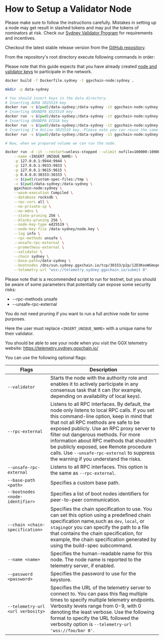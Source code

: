 # How to Setup a Validator Node

Please make sure to follow the instructions carefully. Mistakes in setting up a node may get result in slashed tokens and may put the tokens of nominators at risk. Check our [Sydney Validator Program](../sydney-validator-program.md) for requirements and incentives.

Checkout the latest stable release version from the [GitHub repository](https://github.com/ggxchain/ggxnode).

From the repository's root directory execute following commands in order:

Please note that this guide expects that you have already created [node and validator keys](../../developer-documentation/keys/node-create-keys.md) to participate in the network.

```bash
docker build -f Dockerfile.sydney -t ggxchain-node:sydney .

mkdir -p data-sydney

# You should insert keys in the data directory.
# Inserting AURA SR25519 key
docker run -v $(pwd)/data-sydney:/data-sydney -it ggxchain-node:sydney key insert --key-type aura --scheme sr25519 --suri "{YOUR_AURA_KEY}" --chain=sydney -d data-sydney
# Inserting GRANDPA ED25519 key
docker run -v $(pwd)/data-sydney:/data-sydney -it ggxchain-node:sydney key insert --key-type gran --scheme ed25519 --suri "{YOUR_GRANDPA_KEY}" --chain=sydney -d data-sydney
# Inserting GRANDPA ECDSA key
docker run -v $(pwd)/data-sydney:/data-sydney -it ggxchain-node:sydney key insert --key-type beef --scheme ecdsa --suri "{YOUR_BEEFY_KEY}" --chain=sydney -d data-sydney
# Inserting I'm Online SR25519 key. Please note you can reuse the same or choose another that is more secure.
docker run -v $(pwd)/data-sydney:/data-sydney -it ggxchain-node:sydney key insert --key-type imon --scheme sr25519 --suri "{YOUR_AURA_KEY}" --chain=sydney -d data-sydney

# Now, when we prepared volume we can run the node.

docker run -d -it --restart=unless-stopped --ulimit nofile=100000:100000 ggxchain-node:sydney \
    --name <INSERT_UNIQUE_NAME> \
    -p 127.0.0.1:9944:9944 \
    -p 127.0.0.1:9933:9933 \
    -p 127.0.0.1:9615:9615 \
    -p 0.0.0.0:30333:30333 \
    -v $(pwd)/custom-spec-files:/tmp \
    -v $(pwd)/data-sydney:/data-sydney \
    ggxchain-node:sydney \
    --wasm-execution Compiled \
    --database rocksdb \
    --rpc-cors all \
    --no-private-ip \
    --no-mdns \
    --state-pruning 256 \
    --blocks-pruning 256 \
    --node-key-type ed25519 \
    --node-key-file /data-sydney/node.key \
    --log info \
    --rpc-methods unsafe \
    --unsafe-rpc-external \
    --prometheus-external \
    --validator \
    --chain sydney \
    --base-path=/data-sydney \
    --bootnodes /dns/sun.sydney.ggxchain.io/tcp/30333/p2p/12D3KooWGmopnFNtQb2bo1irpjPLJUnmt9K4opTSHTMhYYobB8pC \
    --telemetry-url "wss://telemetry.sydney.ggxchain.io/submit 0"
```

Please note that is a recommended script to run for testnet, but you should be aware of some parameters that potentially can expose some security risks: 
* --rpc-methods unsafe
* --unsafe-rpc-external

You do not need pruning if you want to run a full archive node for some purposes.

Here the user must replace `<INSERT_UNIQUE_NAME>` with a unique name for their validator.

You should be able to see your node when you visit the GGX telemetry website: <https://telemetry.sydney.ggxchain.io/>

You can use the following optional flags:

| Flags                             | Description                                                                                                                                                                                                                                                                                                                                                                                                                                            |
| --------------------------------- | ------------------------------------------------------------------------------------------------------------------------------------------------------------------------------------------------------------------------------------------------------------------------------------------------------------------------------------------------------------------------------------------------------------------------------------------------------ |
| `--validator`                     | Starts the node with the authority role and enables it to actively participate in any consensus task that it can (for example, depending on availability of local keys).                                                                                                                                                                                                                                                                               |
| `--rpc-external`                  | Listens to all RPC interfaces. By default, the node only listens to local RPC calls. If you set this command-line option, keep in mind that that not all RPC methods are safe to be exposed publicly. Use an RPC proxy server to filter out dangerous methods. For more information about RPC methods that shouldn't be publicly exposed, see Remote procedure calls. Use `--unsafe-rpc-external` to suppress the warning if you understand the risks. |
| `--unsafe-rpc-external`           | Listens to all RPC interfaces. This option is the same as `--rpc-external`.                                                                                                                                                                                                                                                                                                                                                                            |
| `--base-path <path>`              | Specifies a custom base path.                                                                                                                                                                                                                                                                                                                                                                                                                          |
| `--bootnodes <node-identifier>`   | Specifies a list of boot nodes identifiers for peer-to-peer communication.                                                                                                                                                                                                                                                                                                                                                                             |
| `--chain <chain-specification>`   | Specifies the chain specification to use. You can set this option using a predefined chain specification name,such as `dev`, `local`, or `staging`or you can specify the path to a file that contains the chain specification, for example, the chain specification generated by using the build-spec subcommand.                                                                                                                                      |
| `--name <name>`                   | Specifies the human-readable name for this node. The node name is reported to the telemetry server, if enabled.                                                                                                                                                                                                                                                                                                                                        |
| `--password <password>`           | Specifies the password to use for the keystore.                                                                                                                                                                                                                                                                                                                                                                                                        |
| `--telemetry-url <url verbosity>` | Specifies the URL of the telemetry server to connect to. You can pass this flag multiple times to specify multiple telemetry endpoints. Verbosity levels range from 0-9, with 0 denoting the least verbose. Use the following format to specify the URL followed the verbosity option is `--telemetry-url 'wss://foo/bar 0'`.                                                                                                                          |
